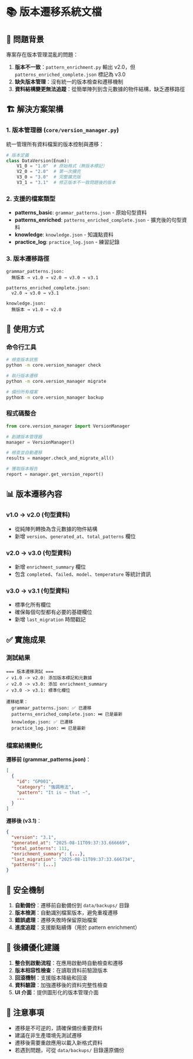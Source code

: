 # 📚 版本遷移系統文檔

## 🎯 問題背景

專案存在版本管理混亂的問題：
1. **版本不一致**：`pattern_enrichment.py` 輸出 v2.0，但 `patterns_enriched_complete.json` 標記為 v3.0
2. **缺失版本管理**：沒有統一的版本檢查和遷移機制
3. **資料結構變更無法追蹤**：從簡單陣列到含元數據的物件結構，缺乏遷移路徑

## 🏗️ 解決方案架構

### 1. 版本管理器 (`core/version_manager.py`)

統一管理所有資料檔案的版本控制與遷移：

```python
# 版本定義
class DataVersion(Enum):
    V1_0 = "1.0"  # 原始格式（無版本標記）
    V2_0 = "2.0"  # 第一次擴充
    V3_0 = "3.0"  # 完整擴充版
    V3_1 = "3.1"  # 修正版本不一致問題後的版本
```

### 2. 支援的檔案類型

- **patterns_basic**: `grammar_patterns.json` - 原始句型資料
- **patterns_enriched**: `patterns_enriched_complete.json` - 擴充後的句型資料
- **knowledge**: `knowledge.json` - 知識點資料
- **practice_log**: `practice_log.json` - 練習記錄

### 3. 版本遷移路徑

```
grammar_patterns.json:
  無版本 → v1.0 → v2.0 → v3.0 → v3.1

patterns_enriched_complete.json:
  v2.0 → v3.0 → v3.1

knowledge.json:
  無版本 → v1.0 → v2.0
```

## 🔧 使用方式

### 命令行工具

```bash
# 檢查版本狀態
python -m core.version_manager check

# 執行版本遷移
python -m core.version_manager migrate

# 備份所有檔案
python -m core.version_manager backup
```

### 程式碼整合

```python
from core.version_manager import VersionManager

# 創建版本管理器
manager = VersionManager()

# 檢查並自動遷移
results = manager.check_and_migrate_all()

# 獲取版本報告
report = manager.get_version_report()
```

## 📊 版本遷移內容

### v1.0 → v2.0 (句型資料)
- 從純陣列轉換為含元數據的物件結構
- 新增 `version`、`generated_at`、`total_patterns` 欄位

### v2.0 → v3.0 (句型資料)
- 新增 `enrichment_summary` 欄位
- 包含 `completed`、`failed`、`model`、`temperature` 等統計資訊

### v3.0 → v3.1 (句型資料)
- 標準化所有欄位
- 確保每個句型都有必要的基礎欄位
- 新增 `last_migration` 時間戳記

## ✅ 實施成果

### 測試結果
```
=== 版本遷移測試 ===
✓ v1.0 -> v2.0: 添加版本標記和元數據
✓ v2.0 -> v3.0: 添加 enrichment_summary
✓ v3.0 -> v3.1: 標準化欄位

遷移結果：
  grammar_patterns.json: ✅ 已遷移
  patterns_enriched_complete.json: ⏭️ 已是最新
  knowledge.json: ✅ 已遷移
  practice_log.json: ⏭️ 已是最新
```

### 檔案結構變化

**遷移前 (grammar_patterns.json)**：
```json
[
  {
    "id": "GP001",
    "category": "強調用法",
    "pattern": "It is ~ that ~",
    ...
  }
]
```

**遷移後 (v3.1)**：
```json
{
  "version": "3.1",
  "generated_at": "2025-08-11T09:37:33.666669",
  "total_patterns": 111,
  "enrichment_summary": {...},
  "last_migration": "2025-08-11T09:37:33.666734",
  "patterns": [...]
}
```

## 🔐 安全機制

1. **自動備份**：遷移前自動備份到 `data/backups/` 目錄
2. **版本檢測**：自動識別檔案版本，避免重複遷移
3. **錯誤處理**：遷移失敗時保留原始檔案
4. **進度追蹤**：支援斷點續傳（用於 pattern enrichment）

## 🚀 後續優化建議

1. **整合到啟動流程**：在應用啟動時自動檢查和遷移
2. **版本相容性檢查**：在讀取資料前驗證版本
3. **回滾機制**：支援版本降級和回滾
4. **資料驗證**：加強遷移後的資料完整性檢查
5. **UI 介面**：提供圖形化的版本管理介面

## 📝 注意事項

- 遷移是不可逆的，請確保備份重要資料
- 建議在非生產環境先測試遷移
- 遷移後需要重啟應用以載入新格式資料
- 若遇到問題，可從 `data/backups/` 目錄還原備份
